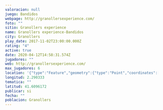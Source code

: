```yaml
---
valoracion: null
juego: Bandidos
webpage: http://granollersexperience.com/
foto: ""
sitio: Granollers experience
name: Granollers experience-Bandidos
city: Granollers
play_date: 2017-11-02T23:00:00.000Z
rating: "4"
active: true
date: 2020-04-12T14:58:31.574Z
jugadores: ""
web: http://granollersexperience.com/
max_jugadores: 6
location: '{"type":"Feature","geometry":{"type":"Point","coordinates":[2.290333,41.6096172]}}'
longitud: 2.290333
tematica: ""
latitud: 41.6096172
publicar: si
fecha: ""
poblacion: Granollers
---
```

